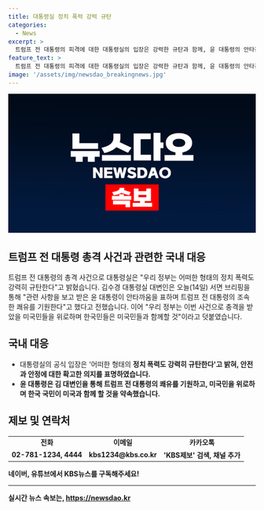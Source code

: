 ```yaml
---
title: 대통령실 정치 폭력 강력 규탄
categories:
  - News
excerpt: >
  트럼프 전 대통령의 피격에 대한 대통령실의 입장은 강력한 규탄과 함께, 윤 대통령의 안타김과 쾌유를 표하며 미국민들을 위로하고 함께 할 의지를 밝혔다. 사건으로 충격을 받은 미국민들을 위로하고 한국민들은 함께하겠다는 메시지를 전했다. KBS뉴스에 관련 정보를 제보하거나, 구독할 수 있는 방법도 안내했다. (150자)
feature_text: >
  트럼프 전 대통령의 피격에 대한 대통령실의 입장은 강력한 규탄과 함께, 윤 대통령의 안타김과 쾌유를 표하며 미국민들을 위로하고 함께 할 의지를 밝혔다. 사건으로 충격을 받은 미국민들을 위로하고 한국민들은 함께하겠다는 메시지를 전했다. KBS뉴스에 관련 정보를 제보하거나, 구독할 수 있는 방법도 안내했다. (150자)
image: '/assets/img/newsdao_breakingnews.jpg'
---
```


<p><img src="/assets/img/newsdao_breakingnews.jpg" alt="bookingtag 속보" /></p>

<h2>트럼프 전 대통령 총격 사건과 관련한 국내 대응</h2>

<p data-ke-size="size16">트럼프 전 대통령의 총격 사건으로 대통령실은 "우리 정부는 어떠한 형태의 정치 폭력도 강력히 규탄한다"고 밝혔습니다. 김수경 대통령실 대변인은 오늘(14일) 서면 브리핑을 통해 "관련 사항을 보고 받은 윤 대통령이 안타까움을 표하며 트럼프 전 대통령의 조속한 쾌유를 기원한다"고 했다고 전했습니다. 이어 "우리 정부는 이번 사건으로 충격을 받았을 미국민들을 위로하며 한국민들은 미국민들과 함께할 것"이라고 덧붙였습니다. </p>

<h2 data-ke-size="size26">국내 대응</h2>

<ul>
    <li>대통령실의 공식 입장은 '어떠한 형태의 <b>정치 폭력도 강력히 규탄한다'고 밝혀, 안전과 안정에 대한 확고한 의지를 표명하였습니다.</li>
    <li>윤 대통령은 김 대변인을 통해 트럼프 전 대통령의 쾌유를 기원하고, 미국민을 위로하며 한국 국민이 미국과 함께 할 것을 약속했습니다.</li>
</ul>

<h2 data-ke-size="size26">제보 및 연락처</h2>

<table>
    <tr>
        <td style="text-align: center; height: 17px;"><b>전화</b></td>
        <td style="text-align: center; height: 17px;"><b>이메일</b></td>
        <td style="text-align: center; height: 17px;"><b>카카오톡</b></td>
    </tr>
    <tr>
        <td style="text-align: center; height: 17px;">02-781-1234, 4444</td>
        <td style="text-align: center; height: 17px;">kbs1234@kbs.co.kr</td>
        <td style="text-align: center; height: 17px;">'KBS제보' 검색, 채널 추가</td>
    </tr>
</table>

<p data-ke-size="size16">네이버, 유튜브에서 KBS뉴스를 구독해주세요!</p>

<hr>
실시간 뉴스 속보는, <a href="https://newsdao.kr" rel="dofollow">https://newsdao.kr</a>


